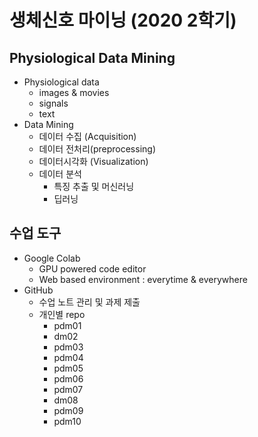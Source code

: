# 생체신호 마이닝 (2020 2학기)

## Physiological Data Mining
* Physiological data
  - images & movies
  - signals
  - text
* Data Mining
  - 데이터 수집 (Acquisition)
  - 데이터 전처리(preprocessing)
  - 데이터시각화 (Visualization)
  - 데이터 분석
    * 특징 추출 및 머신러닝
    * 딥러닝
    
## 수업 도구
* Google Colab
  - GPU powered code editor
  - Web based environment : everytime & everywhere
* GitHub
  - 수업 노트 관리 및 과제 제출  
  - 개인별 repo  
    * pdm01
    * dm02
    * pdm03
    * pdm04
    * pdm05
    * pdm06
    * pdm07
    * dm08
    * pdm09
    * pdm10
    
